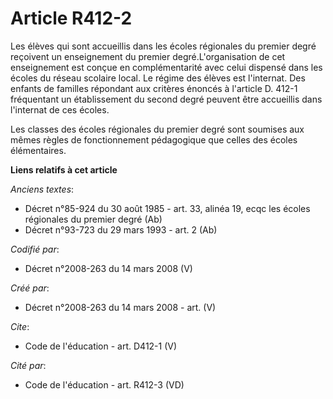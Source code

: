 # Article R412-2

Les élèves qui sont accueillis dans les écoles régionales du premier degré reçoivent un enseignement du premier
degré.L'organisation de cet enseignement est conçue en complémentarité avec celui dispensé dans les écoles du réseau scolaire
local. Le régime des élèves est l'internat. Des enfants de familles répondant aux critères énoncés à l'article D. 412-1
fréquentant un établissement du second degré peuvent être accueillis dans l'internat de ces écoles. 

Les classes des écoles régionales du premier degré sont soumises aux mêmes règles de fonctionnement pédagogique que celles
des écoles élémentaires.

**Liens relatifs à cet article**

_Anciens textes_:

  - Décret n°85-924 du 30 août 1985 - art. 33, alinéa 19, ecqc les écoles régionales du premier degré (Ab)
  - Décret n°93-723 du 29 mars 1993 - art. 2 (Ab)

_Codifié par_:

  - Décret n°2008-263 du 14 mars 2008 (V)

_Créé par_:

  - Décret n°2008-263 du 14 mars 2008 - art. (V)

_Cite_:

  - Code de l'éducation - art. D412-1 (V)

_Cité par_:

  - Code de l'éducation - art. R412-3 (VD)
